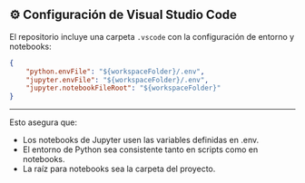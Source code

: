 ## ⚙️ Configuración de Visual Studio Code

El repositorio incluye una carpeta `.vscode` con la configuración de entorno y notebooks:

```json
{
    "python.envFile": "${workspaceFolder}/.env",
    "jupyter.envFile": "${workspaceFolder}/.env",
    "jupyter.notebookFileRoot": "${workspaceFolder}"
}
```
---
Esto asegura que:
  - Los notebooks de Jupyter usen las variables definidas en .env.
  - El entorno de Python sea consistente tanto en scripts como en notebooks.
  - La raíz para notebooks sea la carpeta del proyecto.
